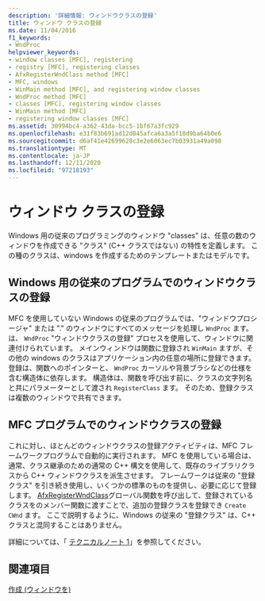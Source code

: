 ```yaml
---
description: '詳細情報: ウィンドウクラスの登録'
title: ウィンドウ クラスの登録
ms.date: 11/04/2016
f1_keywords:
- WndProc
helpviewer_keywords:
- window classes [MFC], registering
- registry [MFC], registering classes
- AfxRegisterWndClass method [MFC]
- MFC, windows
- WinMain method [MFC], and registering window classes
- WndProc method [MFC]
- classes [MFC], registering window classes
- WinMain method [MFC]
- registering window classes [MFC]
ms.assetid: 30994bc4-a362-43da-bcc5-1bf67a3fc929
ms.openlocfilehash: e31f83b691ad12d845afca6a3a5f18d9ba64b0e6
ms.sourcegitcommit: d6af41e42699628c3e2e6063ec7b03931a49a098
ms.translationtype: MT
ms.contentlocale: ja-JP
ms.lasthandoff: 12/11/2020
ms.locfileid: "97218193"
---
```

# <a name="registering-window-classes"></a>ウィンドウ クラスの登録

Windows 用の従来のプログラミングのウィンドウ "classes" は、任意の数のウィンドウを作成できる "クラス" (C++ クラスではない) の特性を定義します。 この種のクラスは、windows を作成するためのテンプレートまたはモデルです。

## <a name="window-class-registration-in-traditional-programs-for-windows"></a>Windows 用の従来のプログラムでのウィンドウクラスの登録

MFC を使用していない Windows の従来のプログラムでは、"ウィンドウプロシージャ" または "." のウィンドウにすべてのメッセージを処理し `WndProc` ます。は、 `WndProc` "ウィンドウクラスの登録" プロセスを使用して、ウィンドウに関連付けられています。 メインウィンドウは関数に登録され `WinMain` ますが、その他の windows のクラスはアプリケーション内の任意の場所に登録できます。 登録は、関数へのポインターと、 `WndProc` カーソルや背景ブラシなどの仕様を含む構造体に依存します。 構造体は、関数を呼び出す前に、クラスの文字列名と共にパラメーターとして渡され `RegisterClass` ます。 そのため、登録クラスは複数のウィンドウで共有できます。

## <a name="window-class-registration-in-mfc-programs"></a>MFC プログラムでのウィンドウクラスの登録

これに対し、ほとんどのウィンドウクラスの登録アクティビティは、MFC フレームワークプログラムで自動的に実行されます。 MFC を使用している場合は、通常、クラス継承のための通常の C++ 構文を使用して、既存のライブラリクラスから C++ ウィンドウクラスを派生させます。 フレームワークは従来の "登録クラス" を引き続き使用し、いくつかの標準のものを提供し、必要に応じて登録します。 [AfxRegisterWndClass](../mfc/reference/application-information-and-management.md#afxregisterwndclass)グローバル関数を呼び出して、登録されているクラスをのメンバー関数に渡すことで、追加の登録クラスを登録でき `Create` `CWnd` ます。 ここで説明するように、Windows の従来の "登録クラス" は、C++ クラスと混同することはありません。

詳細については、「 [テクニカルノート 1](../mfc/tn001-window-class-registration.md)」を参照してください。

## <a name="see-also"></a>関連項目

[作成 (ウィンドウを)](../mfc/creating-windows.md)
